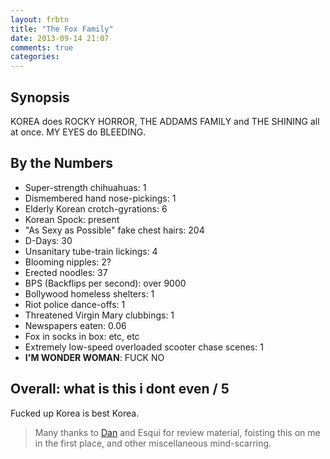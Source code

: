 ```yaml
---
layout: frbtn
title: "The Fox Family"
date: 2013-09-14 21:07
comments: true
categories: 
---
```


Synopsis
--------

KOREA does ROCKY HORROR, THE ADDAMS FAMILY and THE SHINING all at once. MY EYES do BLEEDING.

By the Numbers
--------------

* Super-strength chihuahuas: 1
* Dismembered hand nose-pickings: 1
* Elderly Korean crotch-gyrations: 6
* Korean Spock: present
* "As Sexy as Possible" fake chest hairs: 204
* D-Days: 30
* Unsanitary tube-train lickings: 4
* Blooming nipples: 2?
* Erected noodles: 37
* BPS (Backflips per second): over 9000
* Bollywood homeless shelters: 1
* Riot police dance-offs: 1
* Threatened Virgin Mary clubbings: 1
* Newspapers eaten: 0.06
* Fox in socks in box: etc, etc
* Extremely low-speed overloaded scooter chase scenes: 1
* **I'M WONDER WOMAN**: FUCK NO

Overall: what is this i dont even / 5
-------------

Fucked up Korea is best Korea.

> Many thanks to [Dan](http://vulpinedesigns.co.uk) and Esqui for review material, foisting this on me in the first place, and other miscellaneous mind-scarring.

